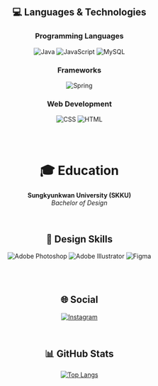<div align="center">
<br>
  
## 💻 Languages & Technologies
### Programming Languages
![Java](https://img.shields.io/badge/Java-ED8B00?style=for-the-badge&logo=openjdk&logoColor=white)
![JavaScript](https://img.shields.io/badge/JavaScript-F7DF1E?style=for-the-badge&logo=JavaScript&logoColor=white)
![MySQL](https://img.shields.io/badge/MySQL-00000F?style=for-the-badge&logo=mysql&logoColor=white)

### Frameworks
![Spring](https://img.shields.io/badge/Spring-6DB33F?style=for-the-badge&logo=spring&logoColor=white)

### Web Development
![CSS](https://img.shields.io/badge/CSS-239120?&style=for-the-badge&logo=css3&logoColor=white)
![HTML](https://img.shields.io/badge/HTML-239120?style=for-the-badge&logo=html5&logoColor=white)

<br><br>

# 🎓 Education  
**Sungkyunkwan University (SKKU)**  
*Bachelor of Design*

<br>

## 🎨 Design Skills
![Adobe Photoshop](https://img.shields.io/badge/adobe%20Photoshop-31A8FF?style=for-the-badge&logo=adobephotoshop&logoColor=white)
![Adobe Illustrator](https://img.shields.io/badge/adobe%20Illustrator-FF9A00?style=for-the-badge&logo=adobeillustrator&logoColor=white)
![Figma](https://img.shields.io/badge/figma-F24E1E?style=for-the-badge&logo=figma&logoColor=white)

<br><br>

## 🌐 Social
[![Instagram](https://img.shields.io/badge/Instagram-E4405F?style=for-the-badge&logo=instagram&logoColor=white)](https://www.instagram.com/leeedoyo)

<br>

## 📊 GitHub Stats
[![Top Langs](https://github-readme-stats.vercel.app/api/top-langs/?username=bamsanchaeg)](https://github.com/anuraghazra/github-readme-stats)

</div>
